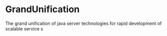 GrandUnification
================

The grand unification of java server technologies for rapid development of scalable service s